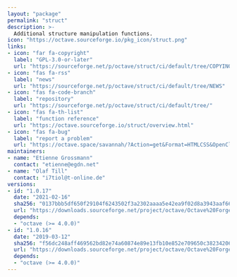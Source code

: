 ```yaml
---
layout: "package"
permalink: "struct"
description: >-
  Additional structure manipulation functions.
icon: "https://octave.sourceforge.io/pkg_icon/struct.png"
links:
- icon: "far fa-copyright"
  label: "GPL-3.0-or-later"
  url: "https://sourceforge.net/p/octave/struct/ci/default/tree/COPYING"
- icon: "fas fa-rss"
  label: "news"
  url: "https://sourceforge.net/p/octave/struct/ci/default/tree/NEWS"
- icon: "fas fa-code-branch"
  label: "repository"
  url: "https://sourceforge.net/p/octave/struct/ci/default/tree/"
- icon: "fas fa-th-list"
  label: "function reference"
  url: "https://octave.sourceforge.io/struct/overview.html"
- icon: "fas fa-bug"
  label: "report a problem"
  url: "https://octave.space/savannah/?Action=get&Format=HTMLCSS&OpenClosed=open&Title=[octave%20forge]%20(struct)"
maintainers:
- name: "Etienne Grossmann"
  contact: "etienne@egdn.net"
- name: "Olaf Till"
  contact: "i7tiol@t-online.de"
versions:
- id: "1.0.17"
  date: "2021-02-16"
  sha256: "0137bbb5df650f29104f6243502f3a2302aaaa5e42ea9f02d8a3943aaf668433"
  url: "https://downloads.sourceforge.net/project/octave/Octave%20Forge%20Packages/Individual%20Package%20Releases/struct-1.0.17.tar.gz"
  depends:
  - "octave (>= 4.0.0)"
- id: "1.0.16"
  date: "2019-03-12"
  sha256: "f56dc248aff469562bd82e74a60874e89e13fb10e852e709650c38234206a23f"
  url: "https://downloads.sourceforge.net/project/octave/Octave%20Forge%20Packages/Individual%20Package%20Releases/struct-1.0.16.tar.gz"
  depends:
  - "octave (>= 4.0.0)"
---
```

